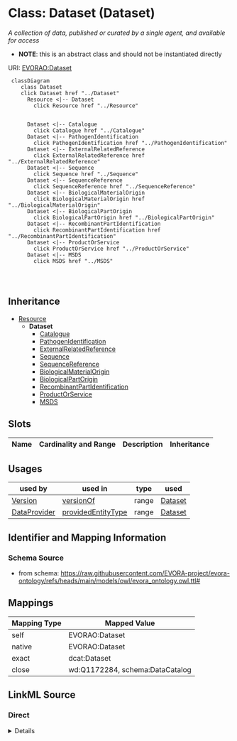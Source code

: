 

# Class: Dataset (Dataset)


_A collection of data, published or curated by a single agent, and available for access_




* __NOTE__: this is an abstract class and should not be instantiated directly


URI: [EVORAO:Dataset](https://raw.githubusercontent.com/EVORA-project/evora-ontology/refs/heads/main/models/owl/evora_ontology.owl.ttl#Dataset)






```mermaid
 classDiagram
    class Dataset
    click Dataset href "../Dataset"
      Resource <|-- Dataset
        click Resource href "../Resource"
      

      Dataset <|-- Catalogue
        click Catalogue href "../Catalogue"
      Dataset <|-- PathogenIdentification
        click PathogenIdentification href "../PathogenIdentification"
      Dataset <|-- ExternalRelatedReference
        click ExternalRelatedReference href "../ExternalRelatedReference"
      Dataset <|-- Sequence
        click Sequence href "../Sequence"
      Dataset <|-- SequenceReference
        click SequenceReference href "../SequenceReference"
      Dataset <|-- BiologicalMaterialOrigin
        click BiologicalMaterialOrigin href "../BiologicalMaterialOrigin"
      Dataset <|-- BiologicalPartOrigin
        click BiologicalPartOrigin href "../BiologicalPartOrigin"
      Dataset <|-- RecombinantPartIdentification
        click RecombinantPartIdentification href "../RecombinantPartIdentification"
      Dataset <|-- ProductOrService
        click ProductOrService href "../ProductOrService"
      Dataset <|-- MSDS
        click MSDS href "../MSDS"
      
      
      
```





## Inheritance
* [Resource](Resource.md)
    * **Dataset**
        * [Catalogue](Catalogue.md)
        * [PathogenIdentification](PathogenIdentification.md)
        * [ExternalRelatedReference](ExternalRelatedReference.md)
        * [Sequence](Sequence.md)
        * [SequenceReference](SequenceReference.md)
        * [BiologicalMaterialOrigin](BiologicalMaterialOrigin.md)
        * [BiologicalPartOrigin](BiologicalPartOrigin.md)
        * [RecombinantPartIdentification](RecombinantPartIdentification.md)
        * [ProductOrService](ProductOrService.md)
        * [MSDS](MSDS.md)



## Slots

| Name | Cardinality and Range | Description | Inheritance |
| ---  | --- | --- | --- |





## Usages

| used by | used in | type | used |
| ---  | --- | --- | --- |
| [Version](Version.md) | [versionOf](versionOf.md) | range | [Dataset](Dataset.md) |
| [DataProvider](DataProvider.md) | [providedEntityType](providedEntityType.md) | range | [Dataset](Dataset.md) |






## Identifier and Mapping Information







### Schema Source


* from schema: https://raw.githubusercontent.com/EVORA-project/evora-ontology/refs/heads/main/models/owl/evora_ontology.owl.ttl#




## Mappings

| Mapping Type | Mapped Value |
| ---  | ---  |
| self | EVORAO:Dataset |
| native | EVORAO:Dataset |
| exact | dcat:Dataset |
| close | wd:Q1172284, schema:DataCatalog |







## LinkML Source

<!-- TODO: investigate https://stackoverflow.com/questions/37606292/how-to-create-tabbed-code-blocks-in-mkdocs-or-sphinx -->

### Direct

<details>
```yaml
name: Dataset
description: A collection of data, published or curated by a single agent, and available
  for access
title: Dataset
from_schema: https://raw.githubusercontent.com/EVORA-project/evora-ontology/refs/heads/main/models/owl/evora_ontology.owl.ttl#
exact_mappings:
- dcat:Dataset
close_mappings:
- wd:Q1172284
- schema:DataCatalog
is_a: Resource
abstract: true

```
</details>

### Induced

<details>
```yaml
name: Dataset
description: A collection of data, published or curated by a single agent, and available
  for access
title: Dataset
from_schema: https://raw.githubusercontent.com/EVORA-project/evora-ontology/refs/heads/main/models/owl/evora_ontology.owl.ttl#
exact_mappings:
- dcat:Dataset
close_mappings:
- wd:Q1172284
- schema:DataCatalog
is_a: Resource
abstract: true

```
</details>